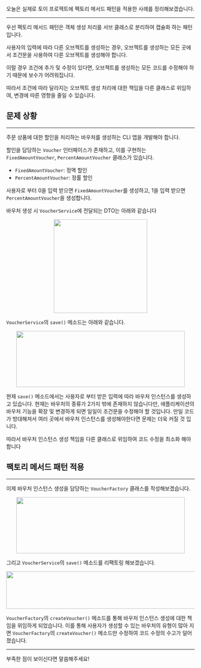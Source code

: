 오늘은 실제로 토이 프로젝트에 팩토리 메서드 패턴을 적용한 사례를 정리해보겠습니다.

---
우선 팩토리 메서드 패턴은 객체 생성 처리를 서브 클래스로 분리하여 캡슐화 하는 패턴입니다.<br/>

사용자의 입력에 따라 다른 오브젝트를 생성하는 경우, 오브젝트를 생성하는 모든 곳에서 조건문을 사용하여 다른 오브젝트를 생성해야 합니다.<br/>

이럴 경우 조건에 추가 및 수정이 있다면, 오브젝트를 생성하는 모든 코드를 수정해야 하기 때문에 보수가 어려워집니다.<br/>

따라서 조건에 따라 달라지는 오브젝트 생성 처리에 대한 책임을 다른 클래스로 위임하여, 변경에 따른 영향을 줄일 수 있습니다.

## 문제 상황
---
주문 상품에 대한 할인을 처리하는 바우처를 생성하는 CLI 앱을 개발해야 합니다.<br/>

할인을 담당하는 `Voucher` 인터페이스가 존재하고, 이를 구현하는 `FixedAmountVoucher`, `PercentAmountVoucher` 클래스가 있습니다. 
 - `FixedAmountVoucher`: 정액 할인
 - `PercentAmountVoucher`: 정률 할인

사용자로 부터 0을 입력 받으면 `FixedAmountVoucher`를 생성하고, 1을 입력 받으면 `PercentAmountVoucher`을 생성합니다.

바우처 생성 시 `VoucherService`에 전달되는 DTO는 아래와 같습니다
<p align=middle>
    <img src=https://user-images.githubusercontent.com/60502370/130162721-694c5edc-9d1d-4aaf-8890-11d283fb8c99.png height=250>
</p>

`VoucherService`의 `save()` 메소드는 아래와 같습니다.

<p align=middle>
    <img src=https://user-images.githubusercontent.com/60502370/130162953-8047031d-609b-4405-bf8d-b01be6bd462f.png height=150 width=450>
</p>

현재 `save()` 메소드에서는 사용자로 부터 받은 입력에 따라 바우처 인스턴스를 생성하고 있습니다. 현재는 바우처의 종류가 2가지 밖에 존재하지 않습니다만, 애플리케이션의 바우처 기능을 확장 및 변경하게 되면 일일이 조건문을 수정해야 할 것입니다. 만일 코드가 방대해져서 여러 곳에서 바우처 인스턴스를 생성해야한다면 문제는 더욱 커질 것 입니다.<br/>

따라서 바우처 인스턴스 생성 책임을 다른 클래스로 위임하여 코드 수정을 최소화 해야합니다

## 팩토리 메서드 패턴 적용
---
이제 바우처 인스턴스 생성을 담당하는 `VoucherFactory` 클래스를 작성해보겠습니다.
<p align=middle>
    <img src=https://user-images.githubusercontent.com/60502370/130163572-095e4dbe-ac2c-483b-923b-0189d3844e5e.png height=150 width=450>
</p>

그리고 `VoucherService`의 `save()` 메소드를 리팩토링 해보겠습니다.

<p align=middle>
    <img src=https://user-images.githubusercontent.com/60502370/130163846-7c704160-a762-4915-bf14-274e9741fd30.png height=100 width=550>
</p>

`VoucherFactory`의 `createVoucher()` 메소드를 통해 바우처 인스턴스 생성에 대한 책임을 위임하게 되었습니다. 이를 통해 사용자가 생성할 수 있는 바우처의 유형이 많아 지면 `VoucherFactory`의 `createVoucher()` 메소드만 수정하여 코드 수정의 수고가 덜어졌습니다.

---

부족한 점이 보이신다면 말씀해주세요!